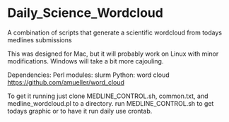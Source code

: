 # Daily_Science_Wordcloud
A combination of scripts that generate a scientific wordcloud from todays medlines submissions

This was designed for Mac, but it will probably work on Linux with minor modifications. Windows will take a bit more cajouling.

Dependencies:
Perl modules: slurm
Python: word cloud https://github.com/amueller/word_cloud

To get it running just clone MEDLINE_CONTROL.sh, common.txt, and medline_wordcloud.pl to a directory.
run MEDLINE_CONTROL.sh to get todays graphic or to have it run daily use crontab. 
